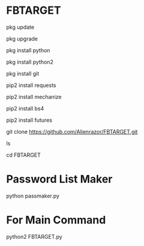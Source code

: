 # FBTARGET
pkg update

pkg upgrade

pkg install python

pkg install python2

pkg install git

pip2 install requests

pip2 install mechanize

pip2 install bs4

pip2 install futures


git clone https://github.com/Alienrazor/FBTARGET.git

ls

cd FBTARGET


# Password List Maker 

python passmaker.py

# For Main Command 

python2 FBTARGET.py





